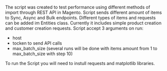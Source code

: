 The script was created to test performance using different methods of import through REST API in Magento. Script sends different amount of items to Sync, Async and Bulk endpoints. Different types of items and requests can be added im Entities class. Currently it includes simple product creation and customer creation requests. 
Script accept 3 arguments on run:
- host
- tocken to send API calls
- max_batch_size (several runs will be done with items amount from 1 to max_batch_size with step 10)

To run the Script you will need to instull requests and matplotlib libraries.
